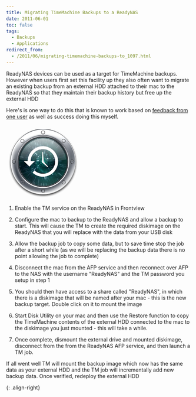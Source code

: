 ```yaml
---
title: Migrating TimeMachine Backups to a ReadyNAS
date: 2011-06-01
toc: false
tags:
  - Backups
  - Applications
redirect_from:
  - /2011/06/migrating-timemachine-backups-to_1097.html
---
```


ReadyNAS devices can be used as a target for TimeMachine backups. However when users first set this facility up they also often want to migrate an existing backup from an external HDD attached to their mac to the ReadyNAS so that they maintain their backup history but free up the external HDD

Here's is one way to do this that is known to work based on [feedback from one user][] as well as success doing this myself.

![Time Machine][]

1. Enable the TM service on the ReadyNAS in Frontview

2. Configure the mac to backup to the ReadyNAS and allow a backup to start. This will cause the TM to create the required diskimage on the ReadyNAS that you will replace with the data from your USB disk

3. Allow the backup job to copy some data, but to save time stop the job after a short while (as we will be replacing the backup data there is no point allowing the job to complete)

4. Disconnect the mac from the AFP service and then reconnect over AFP to the NAS with the username "ReadyNAS" and the TM password you setup in step 1

5. You should then have access to a share called "ReadyNAS", in which there is a diskimage that will be named after your mac - this is the new backup target. Double click on it to mount the image

6. Start Disk Utility on your mac and then use the Restore function to copy the TimeMachine contents of the external HDD connected to the mac to the diskimage you just mounted - this will take a while.

7. Once complete, dismount the external drive and mounted diskimage, disconnect from the from the ReadyNAS AFP service, and then launch a TM job.

If all went well TM will mount the backup image which now has the same data as your external HDD and the TM job will incrementally add new backup data. Once verified, redeploy the external HDD

[feedback from one user]: https://www.readynas.com/forum/viewtopic.php?f=71&t=43835&p=247665#p247702 "User Feedback"

[Time Machine]: /assets/images/readynas/TimeMachine_tn.png "Apple TimeMachine"
{: .align-right}
